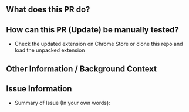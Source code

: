 ## What does this PR do?


## How can this PR (Update) be manually tested?
- Check the updated extension on Chrome Store or clone this repo and load the unpacked extension

## Other Information / Background Context


## Issue Information

- Summary of Issue (In your own words):
